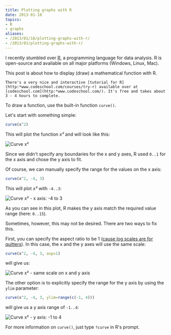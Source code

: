 ```yaml
---
title: Plotting graphs with R
date: 2013-01-18
topics:
- R
- graphs
aliases:
- /2013/01/18/plotting-graphs-with-r/
- /2013/01/plotting-graphs-with-r/
---
```


I recently stumbled over [R](http://www.r-project.org/), a programming language for data analysis. R is open-source and available on all major platforms (Windows, Linux, Mac).

This post is about how to display (draw) a mathematical function with R.

```tip
There's a very nice and interactive [tutorial for R](http:*www.codeschool.com/courses/try-r) available over at [codeschool.com](http:*www.codeschool.com/). It's free and takes about 3 - 4 hours to complete.
```

<!--more-->

To draw a function, use the built-in function `curve()`.

Let's start with something simple:

```r
curve(x^2)
```

This will plot the function *x²* and will look like this:

![Curve x²](curve1.png)

Since we didn't specify any boundaries for the x and y axes, R used `0..1` for the x axis and chose the y axis to fit.

Of course, we can manually specify the range for the values on the x axis:

```r
curve(x^2, -4, 3)
```

This will plot *x²* with `-4..3`:

![Curve x² - x axis: -4 to 3](curve2.png)

As you can see in this plot, R makes the y axis match the required value range (here: `0..15`).

Sometimes, however, this may not be desired. There are two ways to fix this.

First, you can specify the aspect ratio to be 1 ([cause log scales are for quitters](http://xkcd.com/1162/)). In this case, the x and the y axes will use the same scale:

```r
curve(x^2, -4, 3, asp=1)
```

will give us:

![Curve x² - same scale on x and y axis](curve3.png)

The other option is to explicitly specify the range for the y axis by using the `ylim` parameter:

```r
curve(x^2, -4, 3, ylim=range(c(-1, 4)))
```

will give us a y axis range of `-1..4`:

![Curve x² - y axis: -1 to 4](curve4.png)

For more information on `curve()`, just type `?curve` in R's prompt.
